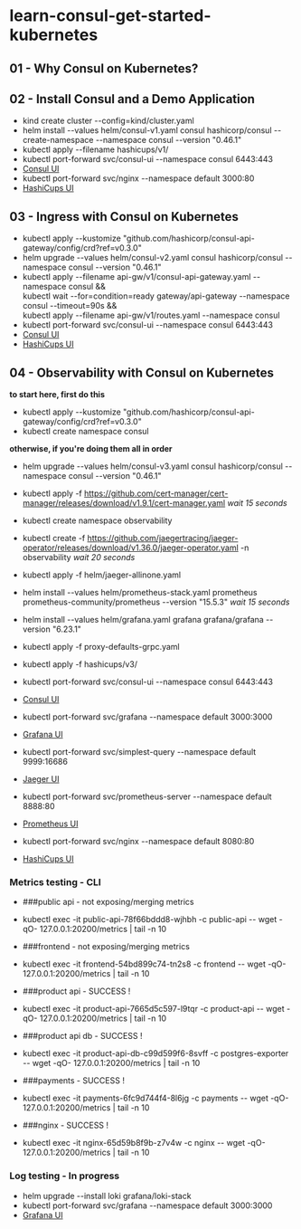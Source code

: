 # learn-consul-get-started-kubernetes

## 01 - Why Consul on Kubernetes?

## 02 - Install Consul and a Demo Application

- kind create cluster --config=kind/cluster.yaml
- helm install --values helm/consul-v1.yaml consul hashicorp/consul --create-namespace --namespace consul --version "0.46.1"
- kubectl apply --filename hashicups/v1/
- kubectl port-forward svc/consul-ui --namespace consul 6443:443
- [Consul UI](https://localhost:6443/ui/)
- kubectl port-forward svc/nginx --namespace default 3000:80
- [HashiCups UI](http://localhost:3000/)

## 03 - Ingress with Consul on Kubernetes

- kubectl apply --kustomize "github.com/hashicorp/consul-api-gateway/config/crd?ref=v0.3.0"
- helm upgrade --values helm/consul-v2.yaml consul hashicorp/consul --namespace consul --version "0.46.1"
- kubectl apply --filename api-gw/v1/consul-api-gateway.yaml --namespace consul && \
 kubectl wait --for=condition=ready gateway/api-gateway --namespace consul --timeout=90s && \
 kubectl apply --filename api-gw/v1/routes.yaml --namespace consul
- kubectl port-forward svc/consul-ui --namespace consul 6443:443
- [Consul UI](https://localhost:6443/ui/)
- [HashiCups UI](https://localhost:8443/)

## 04 - Observability with Consul on Kubernetes

**to start here, first do this**
- kubectl apply --kustomize "github.com/hashicorp/consul-api-gateway/config/crd?ref=v0.3.0"
- kubectl create namespace consul

**otherwise, if you're doing them all in order**
- helm upgrade --values helm/consul-v3.yaml consul hashicorp/consul --namespace consul --version "0.46.1"
- kubectl apply -f https://github.com/cert-manager/cert-manager/releases/download/v1.9.1/cert-manager.yaml
*wait 15 seconds*
- kubectl create namespace observability
- kubectl create -f https://github.com/jaegertracing/jaeger-operator/releases/download/v1.36.0/jaeger-operator.yaml -n observability
*wait 20 seconds*
- kubectl apply -f helm/jaeger-allinone.yaml
- helm install --values helm/prometheus-stack.yaml prometheus prometheus-community/prometheus --version "15.5.3"
*wait 15 seconds*
- helm install --values helm/grafana.yaml grafana grafana/grafana --version "6.23.1"
- kubectl apply -f proxy-defaults-grpc.yaml 
- kubectl apply -f hashicups/v3/

- kubectl port-forward svc/consul-ui --namespace consul 6443:443
- [Consul UI](https://localhost:6443/ui/)
- kubectl port-forward svc/grafana --namespace default 3000:3000
- [Grafana UI](http://localhost:3000/)
- kubectl port-forward svc/simplest-query --namespace default 9999:16686
- [Jaeger UI](http://localhost:9999/)
- kubectl port-forward svc/prometheus-server --namespace default 8888:80
- [Prometheus UI](http://localhost:8888/)
- kubectl port-forward svc/nginx --namespace default 8080:80
- [HashiCups UI](http://localhost:8080/)


### Metrics testing - CLI

- ###public api - not exposing/merging metrics
- kubectl exec -it public-api-78f66bddd8-wjhbh -c public-api -- wget -qO- 127.0.0.1:20200/metrics | tail -n 10

- ###frontend - not exposing/merging metrics
- kubectl exec -it frontend-54bd899c74-tn2s8 -c frontend -- wget -qO- 127.0.0.1:20200/metrics | tail -n 10

- ###product api - SUCCESS !
- kubectl exec -it product-api-7665d5c597-l9tqr -c product-api -- wget -qO- 127.0.0.1:20200/metrics | tail -n 10

- ###product api db - SUCCESS !
- kubectl exec -it product-api-db-c99d599f6-8svff  -c postgres-exporter -- wget -qO- 127.0.0.1:20200/metrics | tail -n 10

- ###payments - SUCCESS !
- kubectl exec -it payments-6fc9d744f4-8l6jg -c payments -- wget -qO- 127.0.0.1:20200/metrics | tail -n 10

- ###nginx - SUCCESS !
- kubectl exec -it nginx-65d59b8f9b-z7v4w  -c nginx -- wget -qO- 127.0.0.1:20200/metrics | tail -n 10


### Log testing - In progress
- helm upgrade --install loki grafana/loki-stack
- kubectl port-forward svc/grafana --namespace default 3000:3000
- [Grafana UI](http://localhost:3000/)